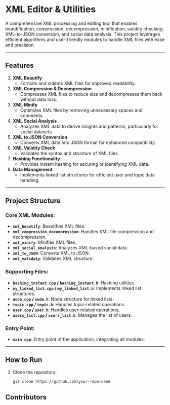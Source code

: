 # **XML Editor & Utilities**

A comprehensive XML processing and editing tool that enables beautification, compression, decompression, minification, validity checking, XML-to-JSON conversion, and social data analysis. This project leverages efficient algorithms and user-friendly modules to handle XML files with ease and precision.

---

## **Features**
1. **XML Beautify**
   - Formats and indents XML files for improved readability.
2. **XML Compression & Decompression**
   - Compresses XML files to reduce size and decompresses them back without data loss.
3. **XML Minify**
   - Optimizes XML files by removing unnecessary spaces and comments.
4. **XML Social Analysis**
   - Analyzes XML data to derive insights and patterns, particularly for social datasets.
5. **XML to JSON Conversion**
   - Converts XML data into JSON format for enhanced compatibility.
6. **XML Validity Check**
   - Validates the syntax and structure of XML files.
7. **Hashing Functionality**
   - Provides instant hashing for securing or identifying XML data.
8. **Data Management**
   - Implements linked list structures for efficient user and topic data handling.

---

## **Project Structure**
### Core XML Modules:
- **`xml_beautify`**: Beautifies XML files.
- **`xml_compression_decompression`**: Handles XML file compression and decompression.
- **`xml_minify`**: Minifies XML files.
- **`xml_social_Analysis`**: Analyzes XML-based social data.
- **`xml_to_JSON`**: Converts XML to JSON.
- **`xml_validaty`**: Validates XML structure.

### Supporting Files:
- **`hashing_instant.cpp` / `hashing_instant.h`**: Hashing utilities.
- **`my_linked_list.cpp` / `my_linked_list.h`**: Implements linked list structures.
- **`node.cpp` / `node.h`**: Node structure for linked lists.
- **`topic.cpp` / `topic.h`**: Handles topic-related operations.
- **`user.cpp` / `user.h`**: Handles user-related operations.
- **`users_list.cpp` / `users_list.h`**: Manages the list of users.

### Entry Point:
- **`main.cpp`**: Entry point of the application, integrating all modules.

---

## **How to Run**
1. Clone the repository:
   ```bash
   git clone https://github.com/your-repo-name
## Contributors
